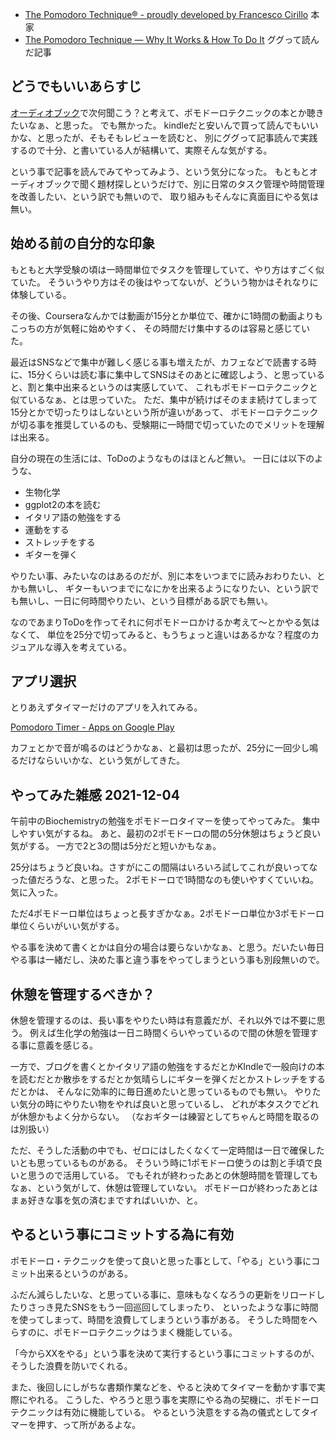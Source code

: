 - [The Pomodoro Technique® - proudly developed by Francesco Cirillo](https://francescocirillo.com/pages/pomodoro-technique) 本家
- [The Pomodoro Technique — Why It Works & How To Do It](https://todoist.com/productivity-methods/pomodoro-technique) ググって読んだ記事

## どうでもいいあらすじ

[オーディオブック](オーディオブック.md)で次何聞こう？と考えて、ポモドーロテクニックの本とか聴きたいなぁ、と思った。
でも無かった。
kindleだと安いんで買って読んでもいいかな、と思ったが、そもそもレビューを読むと、
別にググって記事読んで実践するので十分、と書いている人が結構いて、実際そんな気がする。

という事で記事を読んでみてやってみよう、という気分になった。
もともとオーディオブックで聞く題材探しというだけで、別に日常のタスク管理や時間管理を改善したい、という訳でも無いので、
取り組みもそんなに真面目にやる気は無い。

## 始める前の自分的な印象

もともと大学受験の頃は一時間単位でタスクを管理していて、やり方はすごく似ていた。
そういうやり方はその後はやってないが、どういう物かはそれなりに体験している。

その後、Courseraなんかでは動画が15分とか単位で、確かに1時間の動画よりもこっちの方が気軽に始めやすく、
その時間だけ集中するのは容易と感じていた。

最近はSNSなどで集中が難しく感じる事も増えたが、カフェなどで読書する時に、15分くらいは読む事に集中してSNSはそのあとに確認しよう、と思っていると、割と集中出来るというのは実感していて、
これもポモドーロテクニックと似ているなぁ、とは思っていた。
ただ、集中が続けばそのまま続けてしまって15分とかで切ったりはしないという所が違いがあって、
ポモドーロテクニックが切る事を推奨しているのも、受験期に一時間で切っていたのでメリットを理解は出来る。

自分の現在の生活には、ToDoのようなものはほとんど無い。
一日には以下のような、

- 生物化学
- ggplot2の本を読む
- イタリア語の勉強をする
- 運動をする
- ストレッチをする
- ギターを弾く

やりたい事、みたいなのはあるのだが、別に本をいつまでに読みおわりたい、とかも無いし、
ギターもいつまでになにかを出来るようになりたい、という訳でも無いし、一日に何時間やりたい、という目標がある訳でも無い。

なのであまりToDoを作ってそれに何ポモドーロかけるか考えて〜とかやる気はなくて、
単位を25分で切ってみると、もうちょっと違いはあるかな？程度のカジュアルな導入を考えている。

## アプリ選択

とりあえずタイマーだけのアプリを入れてみる。

[Pomodoro Timer - Apps on Google Play](https://play.google.com/store/apps/details?id=com.pomodrone.app)

カフェとかで音が鳴るのはどうかなぁ、と最初は思ったが、25分に一回少し鳴るだけならいいかな、という気がしてきた。

## やってみた雑感 2021-12-04

午前中のBiochemistryの勉強をポモドーロタイマーを使ってやってみた。
集中しやすい気がするね。
あと、最初の2ポモドーロの間の5分休憩はちょうど良い気がする。
一方で2と3の間は5分だと短いかもなぁ。

25分はちょうど良いね。さすがにこの間隔はいろいろ試してこれが良いってなった値だろうな、と思った。
2ポモドーロで1時間なのも使いやすくていいね。気に入った。

ただ4ポモドーロ単位はちょっと長すぎかなぁ。2ポモドーロ単位か3ポモドーロ単位くらいがいい気がする。

やる事を決めて書くとかは自分の場合は要らないかなぁ、と思う。だいたい毎日やる事は一緒だし、決めた事と違う事をやってしまうという事も別段無いので。

## 休憩を管理するべきか？

休憩を管理するのは、長い事をやりたい時は有意義だが、それ以外では不要に思う。
例えば生化学の勉強は一日ニ時間くらいやっているので間の休憩を管理する事に意義を感じる。

一方で、ブログを書くとかイタリア語の勉強をするだとかKIndleで一般向けの本を読むだとか散歩をするだとか気晴らしにギターを弾くだとかストレッチをするだとかは、
そんなに効率的に毎日進めたいと思っているものでも無い。
やりたい気分の時にやりたい物をやれば良いと思っているし、
どれが本タスクでどれが休憩かもよく分からない。
（なおギターは練習としてちゃんと時間を取るのは別扱い）

ただ、そうした活動の中でも、ゼロにはしたくなくて一定時間は一日で確保したいとも思っているものがある。
そういう時に1ポモドーロ使うのは割と手頃で良いと思うので活用している。
でもそれが終わったあとの休憩時間を管理してもなぁ、という気がして、休憩は管理していない。
ポモドーロが終わったあとはまぁ好きな事を気の済むまですればいいか、と。

## やるという事にコミットする為に有効

ポモドーロ・テクニックを使って良いと思った事として、「やる」という事にコミット出来るというのがある。

ふだん減らしたいな、と思っている事に、意味もなくなろうの更新をリロードしたりさっき見たSNSをもう一回巡回してしまったり、
といったような事に時間を使ってしまって、時間を浪費してしまうという事がある。
そうした時間をへらすのに、ポモドーロテクニックはうまく機能している。

「今からXXをやる」という事を決めて実行するという事にコミットするのが、そうした浪費を防いでくれる。

また、後回しにしがちな書類作業などを、やると決めてタイマーを動かす事で実際にやれる。
こうした、やろうと思う事を実際にやる為の契機に、ポモドーロテクニックは有効に機能している。
やるという決意をする為の儀式としてタイマーを押す、って所があるよな。